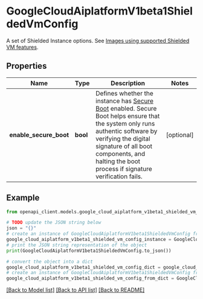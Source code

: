 # GoogleCloudAiplatformV1beta1ShieldedVmConfig

A set of Shielded Instance options. See [Images using supported Shielded VM features](https://cloud.google.com/compute/docs/instances/modifying-shielded-vm).

## Properties

Name | Type | Description | Notes
------------ | ------------- | ------------- | -------------
**enable_secure_boot** | **bool** | Defines whether the instance has [Secure Boot](https://cloud.google.com/compute/shielded-vm/docs/shielded-vm#secure-boot) enabled. Secure Boot helps ensure that the system only runs authentic software by verifying the digital signature of all boot components, and halting the boot process if signature verification fails. | [optional] 

## Example

```python
from openapi_client.models.google_cloud_aiplatform_v1beta1_shielded_vm_config import GoogleCloudAiplatformV1beta1ShieldedVmConfig

# TODO update the JSON string below
json = "{}"
# create an instance of GoogleCloudAiplatformV1beta1ShieldedVmConfig from a JSON string
google_cloud_aiplatform_v1beta1_shielded_vm_config_instance = GoogleCloudAiplatformV1beta1ShieldedVmConfig.from_json(json)
# print the JSON string representation of the object
print(GoogleCloudAiplatformV1beta1ShieldedVmConfig.to_json())

# convert the object into a dict
google_cloud_aiplatform_v1beta1_shielded_vm_config_dict = google_cloud_aiplatform_v1beta1_shielded_vm_config_instance.to_dict()
# create an instance of GoogleCloudAiplatformV1beta1ShieldedVmConfig from a dict
google_cloud_aiplatform_v1beta1_shielded_vm_config_from_dict = GoogleCloudAiplatformV1beta1ShieldedVmConfig.from_dict(google_cloud_aiplatform_v1beta1_shielded_vm_config_dict)
```
[[Back to Model list]](../README.md#documentation-for-models) [[Back to API list]](../README.md#documentation-for-api-endpoints) [[Back to README]](../README.md)



